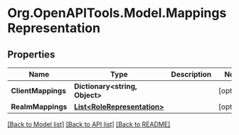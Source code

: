 # Org.OpenAPITools.Model.MappingsRepresentation

## Properties

Name | Type | Description | Notes
------------ | ------------- | ------------- | -------------
**ClientMappings** | **Dictionary&lt;string, Object&gt;** |  | [optional] 
**RealmMappings** | [**List&lt;RoleRepresentation&gt;**](RoleRepresentation.md) |  | [optional] 

[[Back to Model list]](../README.md#documentation-for-models) [[Back to API list]](../README.md#documentation-for-api-endpoints) [[Back to README]](../README.md)

